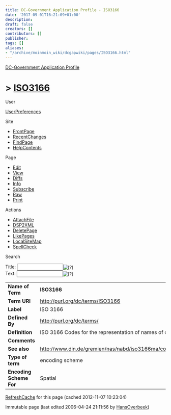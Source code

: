 ```yaml
---
title: DC-Government Application Profile - ISO3166
date: '2017-09-01T16:21:09+01:00'
description: 
draft: false
creators: []
contributors: []
publisher: 
tags: []
aliases:
- "/archive/moinmoin_wiki/dcgapwiki/pages/ISO3166.html"
---
```


 [DC-Government Application Profile](http://dublincore.org/dcgapwiki/FrontPage)

# > [ISO3166](http://dublincore.org/dcgapwiki/ISO3166?action=fullsearch&value=ISO3166&literal=1&case=1&context=40 "Click here to do a full-text search for this title")

User

 [UserPreferences](http://dublincore.org/dcgapwiki/UserPreferences)

Site

- [FrontPage](http://dublincore.org/dcgapwiki/FrontPage)
- [RecentChanges](http://dublincore.org/dcgapwiki/RecentChanges)
- [FindPage](http://dublincore.org/dcgapwiki/FindPage)
- [HelpContents](http://dublincore.org/dcgapwiki/HelpContents)

Page

- [Edit](http://dublincore.org/dcgapwiki/ISO3166?action=edit "Edit")
- [View](http://dublincore.org/dcgapwiki/ISO3166 "View")
- [Diffs](http://dublincore.org/dcgapwiki/ISO3166?action=diff "Diffs")
- [Info](http://dublincore.org/dcgapwiki/ISO3166?action=info "Info")
- [Subscribe](http://dublincore.org/dcgapwiki/ISO3166?action=subscribe "Subscribe")
- [Raw](http://dublincore.org/dcgapwiki/ISO3166?action=raw "Raw")
- [Print](http://dublincore.org/dcgapwiki/ISO3166?action=print "Print")

Actions

- [AttachFile](http://dublincore.org/dcgapwiki/ISO3166?action=AttachFile)
- [DSP2XML](http://dublincore.org/dcgapwiki/ISO3166?action=DSP2XML)
- [DeletePage](http://dublincore.org/dcgapwiki/ISO3166?action=DeletePage)
- [LikePages](http://dublincore.org/dcgapwiki/ISO3166?action=LikePages)
- [LocalSiteMap](http://dublincore.org/dcgapwiki/ISO3166?action=LocalSiteMap)
- [SpellCheck](http://dublincore.org/dcgapwiki/ISO3166?action=SpellCheck)

Search

<form method="POST" action="/dcgapwiki/ISO3166">
<p>
<input name="action" value="inlinesearch" type="hidden">
<input name="context" value="40" type="hidden">
Title: <input name="text_title" size="15" maxlength="50" type="text"><input src="ISO3166_files/moin-search.png" name="button_title" alt="[?]" type="image"><br>Text: <input name="text_full" size="15" maxlength="50" type="text"><input src="ISO3166_files/moin-search.png" name="button_full" alt="[?]" type="image">
</p>
</form>

<table>
  <tbody>
    <tr>
      <td>
        <strong>Name of Term</strong>
      </td>
      <td>
        <strong>ISO3166</strong>
      </td>
    </tr>
    <tr>
      <td>
        <strong>Term URI</strong>
      </td>
      <td>
        <a href="http://purl.org/dc/terms/ISO3166">http://purl.org/dc/terms/ISO3166</a>
      </td>
    </tr>
    <tr>
      <td>
        <strong>Label</strong>
      </td>
      <td>
        ISO 3166</td>
    </tr>
    <tr>
      <td>
        <strong>Defined By</strong>
      </td>
      <td>
        <a href="http://purl.org/dc/terms/">http://purl.org/dc/terms/</a>
      </td>
    </tr>
    <tr>
      <td>
        <strong>Definition</strong>
      </td>
      <td>
        ISO 3166 Codes for the representation of names of countries.</td>
    </tr>
    <tr>
      <td>
        <strong>Comments</strong>
      </td>
      <td colspan="2" align="center">
      </td>
    </tr>
    <tr>
      <td>
        <strong>See also</strong>
      </td>
      <td>
        <a href="http://www.din.de/gremien/nas/nabd/iso3166ma/codlstp1/index.html">http://www.din.de/gremien/nas/nabd/iso3166ma/codlstp1/index.html</a>
      </td>
    </tr>
    <tr>
      <td>
        <strong>Type of term</strong>
      </td>
      <td>
        encoding scheme</td>
    </tr>
    <tr>
      <td>
        <strong>Encoding Scheme For</strong>
      </td>
      <td>
        Spatial</td>
    </tr>
  </tbody>
</table>


 [RefreshCache](http://dublincore.org/dcgapwiki/ISO3166?action=refresh&arena=Page.py&key=ISO3166.text_html) for this page (cached 2012-11-07 10:23:04)  

Immutable page (last edited 2006-04-24 21:11:56 by [HansOverbeek](http://dublincore.org/dcgapwiki/HansOverbeek))

